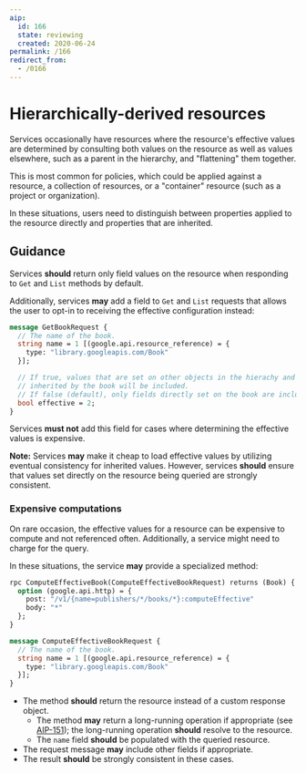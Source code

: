 ```yaml
---
aip:
  id: 166
  state: reviewing
  created: 2020-06-24
permalink: /166
redirect_from:
  - /0166
---
```


# Hierarchically-derived resources

Services occasionally have resources where the resource's effective values are
determined by consulting both values on the resource as well as values
elsewhere, such as a parent in the hierarchy, and "flattening" them together.

This is most common for policies, which could be applied against a resource, a
collection of resources, or a "container" resource (such as a project or
organization).

In these situations, users need to distinguish between properties applied to
the resource directly and properties that are inherited.

## Guidance

Services **should** return only field values on the resource when responding to
`Get` and `List` methods by default.

Additionally, services **may** add a field to `Get` and `List` requests that
allows the user to opt-in to receiving the effective configuration instead:

```proto
message GetBookRequest {
  // The name of the book.
  string name = 1 [(google.api.resource_reference) = {
    type: "library.googleapis.com/Book"
  }];

  // If true, values that are set on other objects in the hierachy and
  // inherited by the book will be included.
  // If false (default), only fields directly set on the book are included.
  bool effective = 2;
}
```

Services **must not** add this field for cases where determining the effective
values is expensive.

**Note:** Services **may** make it cheap to load effective values by utilizing
eventual consistency for inherited values. However, services **should** ensure
that values set directly on the resource being queried are strongly consistent.

### Expensive computations

On rare occasion, the effective values for a resource can be expensive to
compute and not referenced often. Additionally, a service might need to charge
for the query.

In these situations, the service **may** provide a specialized method:

```proto
rpc ComputeEffectiveBook(ComputeEffectiveBookRequest) returns (Book) {
  option (google.api.http) = {
    post: "/v1/{name=publishers/*/books/*}:computeEffective"
    body: "*"
  };
}

message ComputeEffectiveBookRequest {
  // The name of the book.
  string name = 1 [(google.api.resource_reference) = {
    type: "library.googleapis.com/Book"
  }];
}
```

- The method **should** return the resource instead of a custom response
  object.
  - The method **may** return a long-running operation if appropriate (see
    [AIP-151][]); the long-running operation **should** resolve to the
    resource.
  - The `name` field **should** be populated with the queried resource.
- The request message **may** include other fields if appropriate.
- The result **should** be strongly consistent in these cases.

[aip-151]: ./0151.md

